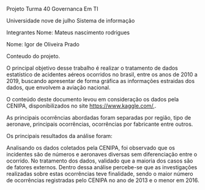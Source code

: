 Projeto Turma 40 Governanca Em TI

Universidade nove de julho
Sistema de informação 


Integrantes
Nome: Mateus nascimento rodrigues 

Nome: Igor de Oliveira Prado 

Conteudo do projeto.

O principal objetivo desse trabalho é realizar o tratamento de dados  estatístico de acidentes aéreos ocorridos no brasil, entre os anos de 2010 a 2019, 
buscando apresentar de forma gráfica as  informações estraidas dos dados, que envolvem a aviação nacional.

O conteúdo deste documento levou em consideração os dados pela CENIPA, disponibilizados no site https://www.kaggle.com/,.

As principais ocorrências abordadas foram separadas por região, tipo de aeronave, principais ocorrências, ocorrências por fabricante entre outros.

Os principais resultados da análise foram:

 Analisando os dados coletados pela CENIPA, foi observado que os incidentes são de números e aeronaves diversas sem diferenciação entre o ocorrido.
 No tratamento dos dados, validado que a maioria dos casos são de fatores externos. Dentro dessa análise percebe-se que as investigações realizadas 
 sobre estas ocorrências teve finalidade, sendo o maior número de ocorrências registradas pelo CENIPA no ano de 2013 e o menor em 2016.
